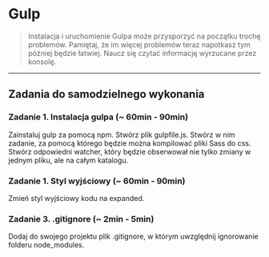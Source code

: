 # Gulp
> Instalacja i uruchomienie Gulpa może przysporzyć na początku trochę problemów.
> Pamiętaj, że im więcej problemów teraz napotkasz tym później będzie łatwiej. Naucz się czytać
> informację wyrzucane przez konsolę.

-------------------------------------------------------------------------------

## Zadania do samodzielnego wykonania

### Zadanie 1. Instalacja gulpa (~ 60min - 90min)

Zainstaluj gulp za pomocą npm. Stwórz plik gulpfile.js. Stwórz w nim zadanie, za pomocą którego będzie można kompilować pliki Sass
do css. Stwórz odpowiedni watcher, który będzie obserwował nie tylko zmiany w jednym pliku, ale na całym katalogu.

### Zadanie 1. Styl wyjściowy  (~ 60min - 90min)

Zmień styl wyjściowy kodu na expanded. 


### Zadanie 3. .gitignore (~ 2min - 5min)

Dodaj do swojego projektu plik .gitignore, w którym uwzględnij ignorowanie folderu node_modules.
